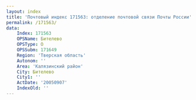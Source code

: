 ```yaml
---
layout: index
title: 'Почтовый индекс 171563: отделение почтовой связи Почты России'
permalink: /171563/
data:
    Index: 171563
    OPSName: Бителево
    OPSType: О
    OPSSubm: 171649
    Region: 'Тверская область'
    Autonom: ''
    Area: 'Калязинский район'
    City: Бителево
    City1: ''
    ActDate: '20050907'
    IndexOld: ''
---
```


